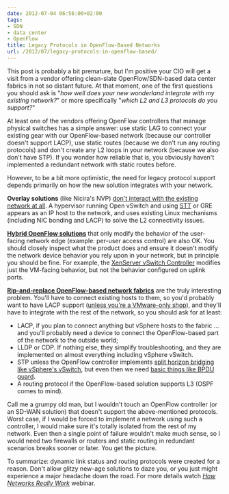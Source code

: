 ```yaml
---
date: 2012-07-04 06:56:00+02:00
tags:
- SDN
- data center
- OpenFlow
title: Legacy Protocols in OpenFlow-Based Networks
url: /2012/07/legacy-protocols-in-openflow-based/
---
```

This post is probably a bit premature, but I'm positive your CIO will get a visit from a vendor offering clean-slate OpenFlow/SDN-based data center fabrics in not so distant future. At that moment, one of the first questions you should ask is "*how well does your new wonderland integrate with my existing network?*" or more specifically "*which L2 and L3 protocols do you support?*"
<!--more-->
At least one of the vendors offering OpenFlow controllers that manage physical switches has a simple answer: use static LAG to connect your existing gear with our OpenFlow-based network (because our controller doesn't support LACP), use static routes (because we don't run any routing protocols) and don't create any L2 loops in your network (because we also don't have STP). If you wonder how reliable that is, you obviously haven't implemented a redundant network with static routes before.

However, to be a bit more optimistic, the need for legacy protocol support depends primarily on how the new solution integrates with your network.

**Overlay solutions** (like Nicira's NVP) [don't interact with the existing network at all](/2012/02/embrace-change-resistance-is-futile/). A hypervisor running Open vSwitch and using [STT](/2012/03/do-we-really-need-stateless-transport/) or GRE appears as an IP host to the network, and uses existing Linux mechanisms (including NIC bonding and LACP) to solve the L2 connectivity issues.

[**Hybrid OpenFlow solutions**](/2011/11/openflow-deployment-models.html#of_ships) that only modify the behavior of the user-facing network edge (example: per-user access control) are also OK. You should closely inspect what the product does and ensure it doesn't modify the network device behavior you rely upon in your network, but in principle you should be fine. For example, the [XenServer vSwitch Controller](http://docs.vmd.citrix.com/XenServer/6.0.0/1.0/en_gb/dvs_controller.html) modifies just the VM-facing behavior, but not the behavior configured on uplink ports.

[**Rip-and-replace OpenFlow-based network fabrics**](/2012/02/necibm-enterprise-openflow-you-can/) are the truly interesting problem. You'll have to connect existing hosts to them, so you'd probably want to have LACP support ([unless you're a VMware-only shop](/2011/01/vmware-vswitch-does-not-support-lacp/)), and they'll have to integrate with the rest of the network, so you should ask for at least:

-   LACP, if you plan to connect anything but vSphere hosts to the fabric ... and you'll probably need a device to connect the OpenFlow-based part of the network to the outside world;
-   LLDP or CDP. If nothing else, they simplify troubleshooting, and they are implemented on almost everything including vSphere vSwitch.
-   STP unless the OpenFlow controller implements [split horizon bridging like vSphere's vSwitch](/2010/11/vmware-virtual-switch-no-need-for-stp/), but even then we need [basic things like BPDU guard](/2011/11/virtual-switches-need-bpdu-guard/).
-   A routing protocol if the OpenFlow-based solution supports L3 (OSPF comes to mind).

Call me a grumpy old man, but I wouldn't touch an OpenFlow controller (or an SD-WAN solution) that doesn't support the above-mentioned protocols. Worst case, if I would be forced to implement a network using such a controller, I would make sure it's totally isolated from the rest of my network. Even then a single point of failure wouldn't make much sense, so I would need two firewalls or routers and static routing in redundant scenarios breaks sooner or later. You get the picture.

To summarize: dynamic link status and routing protocols were created for a reason. Don't allow glitzy new-age solutions to daze you, or you just might experience a major headache down the road. For more details watch *[How Networks Really Work](https://www.ipspace.net/How_Networks_Really_Work)* webinar.